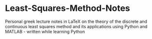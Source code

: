 # Least-Squares-Method-Notes
Personal greek lecture notes in LaTeX on the theory of the discrete and continuous least squares method and its applications using Python and MATLAB - written while learning Python 
